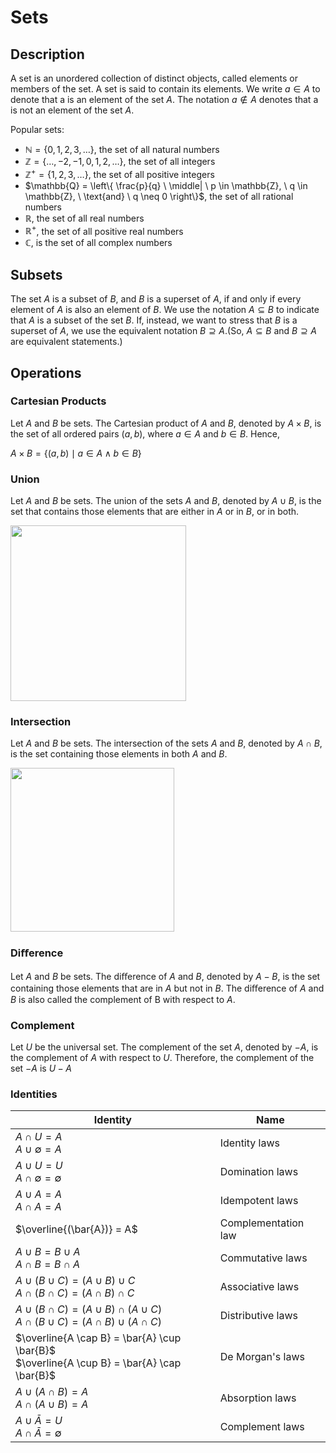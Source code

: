 # Sets

## Description

A set is an unordered collection of distinct objects, called elements or members of the set. A set is said to contain its elements. We write $a \in A$ to denote that a is an element of the set $A$. The notation $a \notin A$ denotes that a is not an element of the set $A$.

Popular sets:

- $\mathbb{N} = \{ 0, 1, 2, 3, \ldots \}$, the set of all natural numbers
- $\mathbb{Z} = \{ \ldots, -2, -1, 0, 1, 2, \ldots \}$, the set of all integers
- $\mathbb{Z}^+ = \{ 1, 2, 3, \ldots \}$, the set of all positive integers
- $\mathbb{Q} = \left\{ \frac{p}{q} \ \middle| \ p \in \mathbb{Z}, \ q \in \mathbb{Z}, \ \text{and} \ q \neq 0 \right\}$, the set of all rational numbers
- $\mathbb{R}$, the set of all real numbers
- $\mathbb{R}^+$, the set of all positive real numbers
- $\mathbb{C}$, is the set of all complex numbers

## Subsets

The set $A$ is a subset of $B$, and $B$ is a superset of $A$, if and only if every element of $A$ is also an element of $B$. We use the notation $A \subseteq B$ to indicate that $A$ is a subset of the set $B$. If, instead, we want to stress that $B$ is a superset of $A$, we use the equivalent notation $B \supseteq A$.(So, $A \subseteq B$ and $B \supseteq A$ are equivalent statements.)

## Operations

### Cartesian Products

Let $A$ and $B$ be sets. The Cartesian product of $A$ and $B$, denoted by $A \times B$, is the set of all ordered pairs $(a, b)$, where $a \in A$ and $b \in B$. Hence,

$A \times B = \{ (a, b) \mid a \in A \land b \in B \}$

### Union

Let $A$ and $B$ be sets. The union of the sets $A$ and $B$, denoted by $A \cup B$, is the set that contains those elements that are either in $A$ or in $B$, or in both.

<img src="image2.jpg" style="width:2.92413in" />

### Intersection

Let $A$ and $B$ be sets. The intersection of the sets $A$ and $B$, denoted by $A \cap B$, is the set containing those elements in both $A$ and $B$.

<img src="image1.jpg" style="width:2.73184in" />

### Diﬀerence

Let $A$ and $B$ be sets. The diﬀerence of $A$ and $B$, denoted by $A - B$, is the set containing those elements that are in $A$ but not in $B$. The diﬀerence of $A$ and $B$ is also called the complement of B with respect to $A$.

### Complement

Let $U$ be the universal set. The complement of the set $A$, denoted by $-A$, is the complement of $A$ with respect to $U$. Therefore, the complement of the set $-A$ is $U - A$

### Identities

| Identity                                                                                               | Name                |
|--------------------------------------------------------------------------------------------------------|---------------------|
| $A \cap U = A$ <br> $A \cup \emptyset = A$                                                             | Identity laws       |
| $A \cup U = U$ <br> $A \cap \emptyset = \emptyset$                                                     | Domination laws     |
| $A \cup A = A$ <br> $A \cap A = A$                                                                     | Idempotent laws     |
| $\overline{(\bar{A})} = A$                                                                             | Complementation law |
| $A \cup B = B \cup A$ <br> $A \cap B = B \cap A$                                                       | Commutative laws    |
| $A \cup (B \cup C) = (A \cup B) \cup C$ <br> $A \cap (B \cap C) = (A \cap B) \cap C$                   | Associative laws    |
| $A \cup (B \cap C) = (A \cup B) \cap (A \cup C)$ <br> $A \cap (B \cup C) = (A \cap B) \cup (A \cap C)$ | Distributive laws   |
| $\overline{A \cap B} = \bar{A} \cup \bar{B}$ <br> $\overline{A \cup B} = \bar{A} \cap \bar{B}$         | De Morgan's laws    |
| $A \cup (A \cap B) = A$ <br> $A \cap (A \cup B) = A$                                                   | Absorption laws     |
| $A \cup \bar{A} = U$ <br> $A \cap \bar{A} = \emptyset$                                                 | Complement laws     |
